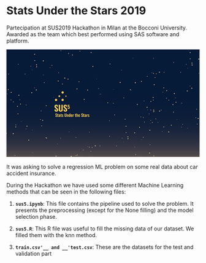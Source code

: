 # Stats Under the Stars 2019
Partecipation at SUS2019 Hackathon in Milan at the Bocconi University. Awarded as the team which best performed using SAS software and platform.

![](sus5.jpg)

It was asking to solve a regression ML problem on some real data about car accident insurance. 

During the Hackathon we have used some different Machine Learning methods that can be seen in the following files:

1.  __`sus5.ipynb`__: 
This file contains the pipeline used to solve the problem. It presents the preprocessing (except for the None filling) and the model selection phase.

2.  __`sus5.R`__: 
This R file was useful to fill the missing data of our dataset. We filled them with the knn method. 

3.  __`train.csv'__ and __'test.csv`__: 
These are the datasets for the test and validation part

